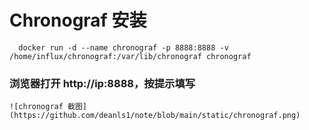 # Chronograf 安装
```
  docker run -d --name chronograf -p 8888:8888 -v /home/influx/chronograf:/var/lib/chronograf chronograf
```

### 浏览器打开 http://ip:8888，按提示填写
```
![chronograf 截图](https://github.com/deanls1/note/blob/main/static/chronograf.png)

```